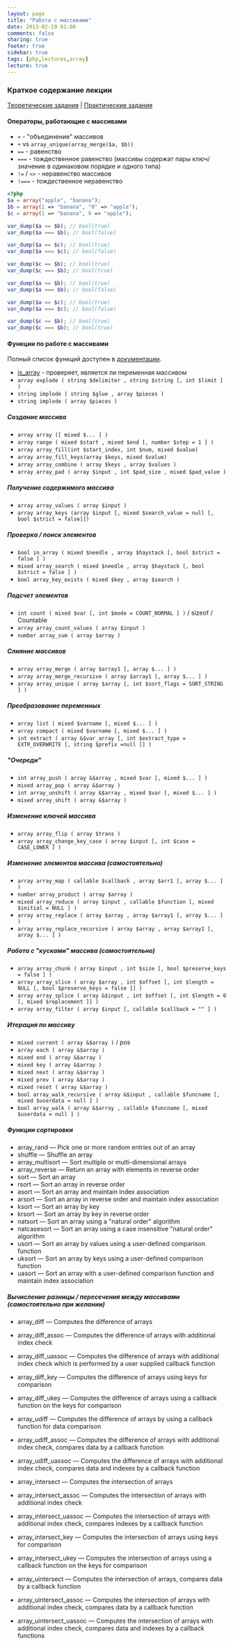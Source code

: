 ```yaml
---
layout: page
title: "Работа с массивами"
date: 2013-02-19 01:00
comments: false
sharing: true
footer: true
sidebar: true
tags: [php,lectures,array]
lecture: true
---
```

### Краткое содержание лекции

[Теоретические задания](04-working-with-arrays-theoretical-tasks.html) |
[Практические задания](04-working-with-arrays-practical-tasks.html)

#### Операторы, работающие с массивами

 * ```+``` - "объединение" массивов
 * ```+``` vs ```array_unique(array_merge($a, $b))```
 * ```==``` - равенство
 * ```===``` - тождественное равенство (массивы содержат пары ключ/значение в одинаковом порядке и одного типа)
 * ```!=``` / ```<>``` - неравенство массивов
 * ```!===``` - тождественное неравенство

```php
<?php
$a = array("apple", "banana");
$b = array(1 => "banana", "0" => "apple");
$c = array(1 => "banana", 0 => "apple");

var_dump($a == $b); // bool(true)
var_dump($a === $b); // bool(false)

var_dump($a == $c); // bool(true)
var_dump($a === $c); // bool(false)

var_dump($c == $b); // bool(true)
var_dump($c === $b); // bool(true)

var_dump($a == $b); // bool(true)
var_dump($a === $b); // bool(false)

var_dump($a == $c); // bool(true)
var_dump($a === $c); // bool(false)

var_dump($c == $b); // bool(true)
var_dump($c === $b); // bool(true)
```

#### Функции по работе с массивами

Полный список функций доступен в [документации](http://www.php.net/manual/en/ref.array.php).

 * [is_array](02-php-basics.html) - проверяет, является ли переменная массивом
 * ```array explode ( string $delimiter , string $string [, int $limit ] )```
 * ```string implode ( string $glue , array $pieces )```
 * ```string implode ( array $pieces )```

##### Создание массива

 * ```array array ([ mixed $... ] )```
 * ```array range ( mixed $start , mixed $end [, number $step = 1 ] )```
 * ```array array_fill(int $start_index, int $num, mixed $value)```
 * ```array array_fill_keys(array $keys, mixed $value)```
 * ```array array_combine ( array $keys , array $values )```
 * ```array array_pad ( array $input , int $pad_size , mixed $pad_value )```

##### Получение содержимого массива

 * ```array array_values ( array $input )```
 * ```array array_keys (array $input [, mixed $search_value = null [, bool $strict = false]])```

##### Проверка / поиск элементов

 * ```bool in_array ( mixed $needle , array $haystack [, bool $strict = false ] )```
 * ```mixed array_search ( mixed $needle , array $haystack [, bool $strict = false ] )```
 * ```bool array_key_exists ( mixed $key , array $search )```

##### Подсчет элементов

 * ```int count ( mixed $var [, int $mode = COUNT_NORMAL ] )``` / sizeof / Countable
 * ```array array_count_values ( array $input )```
 * ```number array_sum ( array $array )```

##### Слияние массивов

 * ```array array_merge ( array $array1 [, array $... ] )```
 * ```array array_merge_recursive ( array $array1 [, array $... ] )```
 * ```array array_unique ( array $array [, int $sort_flags = SORT_STRING ] )```

##### Преобразование переменных

 * ```array list ( mixed $varname [, mixed $... ] )```
 * ```array compact ( mixed $varname [, mixed $... ] )```
 * ```int extract ( array &$var_array [, int $extract_type = EXTR_OVERWRITE [, string $prefix =null ]] )```

##### "Очереди"

 * ```int array_push ( array &$array , mixed $var [, mixed $... ] )```
 * ```mixed array_pop ( array &$array )```
 * ```int array_unshift ( array &$array , mixed $var [, mixed $... ] )```
 * ```mixed array_shift ( array &$array )```

##### Изменение ключей массива

 * ```array array_flip ( array $trans )```
 * ```array array_change_key_case ( array $input [, int $case = CASE_LOWER ] )```

##### Изменение элементов массива (самостоятельно)

 * ```array array_map ( callable $callback , array $arr1 [, array $... ] )```
 * ```number array_product ( array $array )```
 * ```mixed array_reduce ( array $input , callable $function [, mixed $initial = NULL ] )```
 * ```array array_replace ( array $array , array $array1 [, array $... ] )```
 * ```array array_replace_recursive ( array $array , array $array1 [, array $... ] )```

##### Работа с "кусками" массива (самостоятельно)

 * ```array array_chunk ( array $input , int $size [, bool $preserve_keys = false ] )```
 * ```array array_slice ( array $array , int $offset [, int $length = NULL [, bool $preserve_keys = false ]] )```
 * ```array array_splice ( array &$input , int $offset [, int $length = 0 [, mixed $replacement ]] )```
 * ```array array_filter ( array $input [, callable $callback = "" ] )```

##### Итерация по массиву
 * ```mixed current ( array &$array )``` / pos
 * ```array each ( array &$array )```
 * ```mixed end ( array &$array )```
 * ```mixed key ( array &$array )```
 * ```mixed next ( array &$array )```
 * ```mixed prev ( array &$array )```
 * ```mixed reset ( array &$array )```
 * ```bool array_walk_recursive ( array &$input , callable $funcname [, mixed $userdata = null ] )```
 * ```bool array_walk ( array &$array , callable $funcname [, mixed $userdata = null ] )```

##### Функции сортировки

 * array_rand — Pick one or more random entries out of an array
 * shuffle — Shuffle an array
 * array_multisort — Sort multiple or multi-dimensional arrays
 * array_reverse — Return an array with elements in reverse order
 * sort — Sort an array
 * rsort — Sort an array in reverse order
 * asort — Sort an array and maintain index association
 * arsort — Sort an array in reverse order and maintain index association
 * ksort — Sort an array by key
 * krsort — Sort an array by key in reverse order
 * natsort — Sort an array using a "natural order" algorithm
 * natcasesort — Sort an array using a case insensitive "natural order" algorithm
 * usort — Sort an array by values using a user-defined comparison function
 * uksort — Sort an array by keys using a user-defined comparison function
 * uasort — Sort an array with a user-defined comparison function and maintain index association

##### Вычисление разницы / пересечения между массивами (самостоятельно при желании)

 * array_diff — Computes the difference of arrays
 * array_diff_assoc — Computes the difference of arrays with additional index check
 * array_diff_uassoc — Computes the difference of arrays with additional index check which is performed by a user supplied callback function
 * array_diff_key — Computes the difference of arrays using keys for comparison
 * array_diff_ukey — Computes the difference of arrays using a callback function on the keys for comparison
 * array_udiff — Computes the difference of arrays by using a callback function for data comparison
 * array_udiff_assoc — Computes the difference of arrays with additional index check, compares data by a callback function
 * array_udiff_uassoc — Computes the difference of arrays with additional index check, compares data and indexes by a callback function

 * array_intersect — Computes the intersection of arrays
 * array_intersect_assoc — Computes the intersection of arrays with additional index check
 * array_intersect_uassoc — Computes the intersection of arrays with additional index check, compares indexes by a callback function
 * array_intersect_key — Computes the intersection of arrays using keys for comparison
 * array_intersect_ukey — Computes the intersection of arrays using a callback function on the keys for comparison
 * array_uintersect — Computes the intersection of arrays, compares data by a callback function
 * array_uintersect_assoc — Computes the intersection of arrays with additional index check, compares data by a callback function
 * array_uintersect_uassoc — Computes the intersection of arrays with additional index check, compares data and indexes by a callback functions


